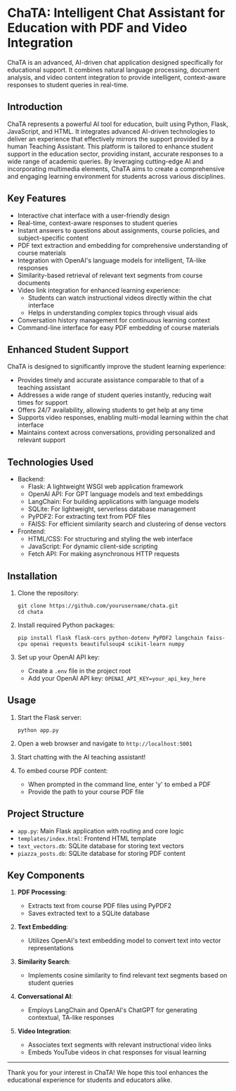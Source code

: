 # ChaTA: Intelligent Chat Assistant for Education with PDF and Video Integration

ChaTA is an advanced, AI-driven chat application designed specifically for educational support. It combines natural language processing, document analysis, and video content integration to provide intelligent, context-aware responses to student queries in real-time.

## Introduction

ChaTA represents a powerful AI tool for education, built using Python, Flask, JavaScript, and HTML. It integrates advanced AI-driven technologies to deliver an experience that effectively mirrors the support provided by a human Teaching Assistant. This platform is tailored to enhance student support in the education sector, providing instant, accurate responses to a wide range of academic queries. By leveraging cutting-edge AI and incorporating multimedia elements, ChaTA aims to create a comprehensive and engaging learning environment for students across various disciplines.

## Key Features

- Interactive chat interface with a user-friendly design
- Real-time, context-aware responses to student queries
- Instant answers to questions about assignments, course policies, and subject-specific content
- PDF text extraction and embedding for comprehensive understanding of course materials
- Integration with OpenAI's language models for intelligent, TA-like responses
- Similarity-based retrieval of relevant text segments from course documents
- Video link integration for enhanced learning experience:
  - Students can watch instructional videos directly within the chat interface
  - Helps in understanding complex topics through visual aids
- Conversation history management for continuous learning context
- Command-line interface for easy PDF embedding of course materials

## Enhanced Student Support

ChaTA is designed to significantly improve the student learning experience:

- Provides timely and accurate assistance comparable to that of a teaching assistant
- Addresses a wide range of student queries instantly, reducing wait times for support
- Offers 24/7 availability, allowing students to get help at any time
- Supports video responses, enabling multi-modal learning within the chat interface
- Maintains context across conversations, providing personalized and relevant support

## Technologies Used

- Backend:
  - Flask: A lightweight WSGI web application framework
  - OpenAI API: For GPT language models and text embeddings
  - LangChain: For building applications with language models
  - SQLite: For lightweight, serverless database management
  - PyPDF2: For extracting text from PDF files
  - FAISS: For efficient similarity search and clustering of dense vectors
- Frontend:
  - HTML/CSS: For structuring and styling the web interface
  - JavaScript: For dynamic client-side scripting
  - Fetch API: For making asynchronous HTTP requests

## Installation

1. Clone the repository:
   ```
   git clone https://github.com/yourusername/chata.git
   cd chata
   ```

2. Install required Python packages:
   ```
   pip install flask flask-cors python-dotenv PyPDF2 langchain faiss-cpu openai requests beautifulsoup4 scikit-learn numpy
   ```

3. Set up your OpenAI API key:
   - Create a `.env` file in the project root
   - Add your OpenAI API key: `OPENAI_API_KEY=your_api_key_here`

## Usage

1. Start the Flask server:
   ```
   python app.py
   ```

2. Open a web browser and navigate to `http://localhost:5001`

3. Start chatting with the AI teaching assistant!

4. To embed course PDF content:
   - When prompted in the command line, enter 'y' to embed a PDF
   - Provide the path to your course PDF file

## Project Structure

- `app.py`: Main Flask application with routing and core logic
- `templates/index.html`: Frontend HTML template
- `text_vectors.db`: SQLite database for storing text vectors
- `piazza_posts.db`: SQLite database for storing PDF content

## Key Components

1. **PDF Processing**: 
   - Extracts text from course PDF files using PyPDF2
   - Saves extracted text to a SQLite database

2. **Text Embedding**:
   - Utilizes OpenAI's text embedding model to convert text into vector representations

3. **Similarity Search**:
   - Implements cosine similarity to find relevant text segments based on student queries

4. **Conversational AI**:
   - Employs LangChain and OpenAI's ChatGPT for generating contextual, TA-like responses

5. **Video Integration**:
   - Associates text segments with relevant instructional video links
   - Embeds YouTube videos in chat responses for visual learning

---

Thank you for your interest in ChaTA! We hope this tool enhances the educational experience for students and educators alike.

